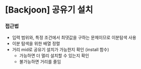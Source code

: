 # [Backjoon] 공유기 설치

### 접근법

-   입력 범위와, 특정 조건에서 최댓값을 구하는 문제이므로 이분탐색 사용
-   이분 탐색을 위한 배열 정렬
-   거리 mid로 공유기 설치가 가능한지 확인 (install 함수)
    -   가능하면 더 멀리 설치할 수 있는지 확인
    -   불가능하면 거리를 줄임
